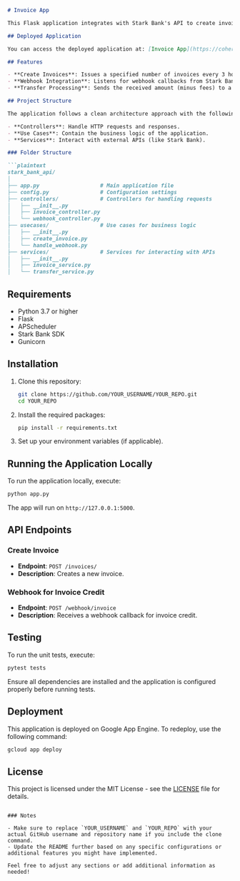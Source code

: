 ```markdown
# Invoice App

This Flask application integrates with Stark Bank's API to create invoices and handle webhook callbacks. The application is designed to create a random number of invoices (between 8 to 12) every 3 hours for 24 hours. Upon receiving a webhook callback for an invoice credit, it processes the payment and initiates a transfer to a specified bank account.

## Deployed Application

You can access the deployed application at: [Invoice App](https://coherent-broker-439504-h3.uc.r.appspot.com)

## Features

- **Create Invoices**: Issues a specified number of invoices every 3 hours.
- **Webhook Integration**: Listens for webhook callbacks from Stark Bank for invoice credits.
- **Transfer Processing**: Sends the received amount (minus fees) to a specified bank account upon receiving payment confirmation.

## Project Structure

The application follows a clean architecture approach with the following layers:

- **Controllers**: Handle HTTP requests and responses.
- **Use Cases**: Contain the business logic of the application.
- **Services**: Interact with external APIs (like Stark Bank).

### Folder Structure

```plaintext
stark_bank_api/
│
├── app.py                   # Main application file
├── config.py                # Configuration settings
├── controllers/             # Controllers for handling requests
│   ├── __init__.py
│   ├── invoice_controller.py
│   └── webhook_controller.py
├── usecases/                # Use cases for business logic
│   ├── __init__.py
│   ├── create_invoice.py
│   └── handle_webhook.py
├── services/                # Services for interacting with APIs
│   ├── __init__.py
│   ├── invoice_service.py
│   └── transfer_service.py

```

## Requirements

- Python 3.7 or higher
- Flask
- APScheduler
- Stark Bank SDK
- Gunicorn

## Installation

1. Clone this repository:
   ```bash
   git clone https://github.com/YOUR_USERNAME/YOUR_REPO.git
   cd YOUR_REPO
   ```

2. Install the required packages:
   ```bash
   pip install -r requirements.txt
   ```

3. Set up your environment variables (if applicable).

## Running the Application Locally

To run the application locally, execute:

```bash
python app.py
```

The app will run on `http://127.0.0.1:5000`.

## API Endpoints

### Create Invoice

- **Endpoint**: `POST /invoices/`
- **Description**: Creates a new invoice.

### Webhook for Invoice Credit

- **Endpoint**: `POST /webhook/invoice`
- **Description**: Receives a webhook callback for invoice credit.

## Testing

To run the unit tests, execute:

```bash
pytest tests
```

Ensure all dependencies are installed and the application is configured properly before running tests.

## Deployment

This application is deployed on Google App Engine. To redeploy, use the following command:

```bash
gcloud app deploy
```

## License

This project is licensed under the MIT License - see the [LICENSE](LICENSE) file for details.
```

### Notes

- Make sure to replace `YOUR_USERNAME` and `YOUR_REPO` with your actual GitHub username and repository name if you include the clone command.
- Update the README further based on any specific configurations or additional features you might have implemented.

Feel free to adjust any sections or add additional information as needed!